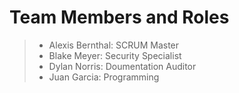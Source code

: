 # Team Members and Roles
> - Alexis Bernthal: SCRUM Master
> - Blake Meyer: Security Specialist
> - Dylan Norris: Doumentation Auditor
> - Juan Garcia: Programming
